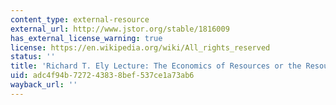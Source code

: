 ```yaml
---
content_type: external-resource
external_url: http://www.jstor.org/stable/1816009
has_external_license_warning: true
license: https://en.wikipedia.org/wiki/All_rights_reserved
status: ''
title: 'Richard T. Ely Lecture: The Economics of Resources or the Resources of Economics'
uid: adc4f94b-7272-4383-8bef-537ce1a73ab6
wayback_url: ''
---
```

